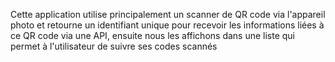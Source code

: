 Cette application utilise principalement un scanner de QR code via l'appareil photo et retourne un identifiant unique pour recevoir les informations liées à ce QR code via une API, ensuite nous les affichons dans une liste qui permet à l'utilisateur de suivre ses codes scannés
